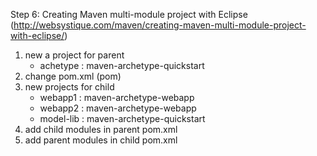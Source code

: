 Step 6: Creating Maven multi-module project with Eclipse
(http://websystique.com/maven/creating-maven-multi-module-project-with-eclipse/)

1. new a project for parent
    * achetype : maven-archetype-quickstart
2. change pom.xml (<packacing>pom</packaging>)
3. new projects for child
    * webapp1 : maven-archetype-webapp
    * webapp2 : maven-archetype-webapp
    * model-lib : maven-archetype-quickstart
4. add child modules in parent pom.xml
5. add parent modules in child pom.xml

